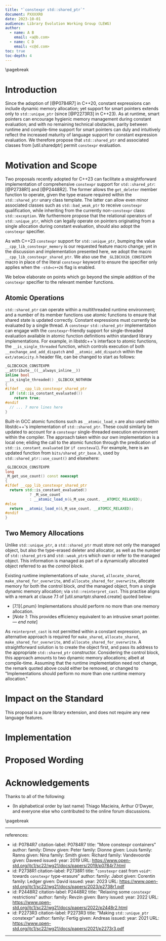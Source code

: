 ```yaml
---
title: "`constexpr std::shared_ptr`"
document: PXXXXR0
date: 2023-10-01
audience: Library Evolution Working Group (LEWG)
author:
  - name: A B
    email: <a@b.com>
  - name: C D
    email: <c@d.com>
toc: true
toc-depth: 4
---
```


\pagebreak

# Introduction

Since the adoption of [@P0784R7] in C++20, constant expressions can include
dynamic memory allocation; yet support for smart pointers extends only to
`std::unique_ptr` (since [@P2273R3] in C++23). As at runtime, smart pointers
can encourage hygienic memory management during constant evaluation; and
with no remaining technical obstacles, parity between runtime and compile-time
support for smart pointers can duly and intuitively reflect the increased
maturity of language support for constant expression evaluation.  We therefore
propose that `std::shared_ptr` and associated classes from [util.sharedptr]
permit `constexpr` evaluation.

# Motivation and Scope

Two proposals recently adopted for C++23 can facilitate a straightforward
implementation of comprehensive `constexpr` support for `std::shared_ptr`:
[@P2738R1] and [@P2448R2]. The former allows the `get_deleter` member function
to operate, given the type erasure required within the `std::shared_ptr` unary
class template. The latter can allow even minor associated classes such as
`std::bad_weak_ptr` to receive `constexpr` qualification, while inheriting from
the currently non-`constexpr` class: `std::exception`. We furthermore propose
that the relational operators of `std::unique_ptr`, which can legally operate on
pointers originating from a single allocation during constant evaluation,
should also adopt the `constexpr` specifier.

As with C++23 `constexpr` support for `std::unique_ptr`, bumping the value
`__cpp_lib_constexpr_memory` is our requested feature macro change; yet in the
discussion and implementation presented here, we adopt the macro
`__cpp_lib_constexpr_shared_ptr`. We also use the `_GLIBCXX26_CONSTEXPR` macro
in place of the literal `constexpr` keyword to ensure the specifier only
applies when the `-std=c++26` flag is enabled.

We below elaborate on points which go beyond the simple addition of the
`constexpr` specifier to the relevant member functions.

## Atomic Operations

`std::shared_ptr` can operate within a multithreaded runtime environment; and a
number of its member functions use atomic functions to ensure that shared state
is updated correctly. Constant expressions must currently be evaluated by a
single thread. A `constexpr` `std::shared_ptr` implementation can engage with
the `constexpr`-friendly support for single-threaded evaluation available in
atomic function definitions within standard library implementations. For
example, in libstdc++'s interface to atomic functions, the
`__is_single_threaded` function, which controls execution of both
`__exchange_and_add_dispatch` and `__atomic_add_dispatch` within the
`ext/atomicity.h` header file, can be changed to start as follows:

```cpp
_GLIBCXX26_CONSTEXPR
__attribute__((__always_inline__))
inline bool
__is_single_threaded() _GLIBCXX_NOTHROW
{
#ifdef __cpp_lib_constexpr_shared_ptr
  if (std::is_constant_evaluated())
    return true;
#endif
  // ... 7 more lines here
}
```

Built-in GCC atomic functions such as `__atomic_load_n` are also used within
libstdc++'s implementation of `std::shared_ptr`. These could similarly be
updated to account for a `constexpr` single-threaded execution environment
within the compiler. The approach taken within our own implementation is a
local one; eliding the call to the atomic function through the predication of
`std::is_constant_evaluated` (or `if consteval`). For example, here is an
updated function from `bits/shared_ptr_base.h`, used by
`std::shared_ptr::use_count()` and elsewhere:

```cpp
_GLIBCXX26_CONSTEXPR
long
_M_get_use_count() const noexcept
{
#ifdef __cpp_lib_constexpr_shared_ptr
  return std::is_constant_evaluated()
           ? _M_use_count
           : __atomic_load_n(&_M_use_count, __ATOMIC_RELAXED);
#else
  return __atomic_load_n(&_M_use_count, __ATOMIC_RELAXED);
#endif
}
```
## Two Memory Allocations

Unlike `std::unique_ptr`, a `std::shared_ptr` must store not only the managed
object, but also the type-erased deleter and allocator, as well as the number
of `std::shared_ptr`s and `std::weak_ptr`s which own or refer to the managed
object. This information is managed as part of a dynamically allocated object
referred to as the *control block*.

Existing runtime implementations of `make_shared`, `allocate_shared`,
`make_shared_for_overwrite`, and `allocate_shared_for_overwrite`, allocate
memory for both the control block, *and* the managed object, from a single
dynamic memory allocation; via `std::reinterpret_cast`.  This practise aligns
with a remark at clause 7.1 of [util.smartptr.shared.create] quoted below:

  - [7.1]{.pnum} Implementations should perform no more than one memory allocation.
  - [*Note 1*: This provides efficiency equivalent to an intrusive smart pointer.  — *end note*]

As `reinterpret_cast` is not permitted within a constant expression, an
alternative approach is required for `make_shared`, `allocate_shared`,
`make_shared_for_overwrite`, and `allocate_shared_for_overwrite`.  A
straightforward solution is to create the object first, and pass its address to
the appropriate `std::shared_ptr` constructor. Considering the control block,
this approach amounts to two dynamic memory allocations; albeit at
compile-time. Assuming that the runtime implementation need not change, the
remark quoted above could either be removed, or changed to "Implementations
should perform no more than one runtime memory allocation."

# Impact on the Standard

This proposal is a pure library extension, and does not require any new language features.

# Implementation

# Proposed Wording

# Acknowledgements

Thanks to all of the following:

  - (In alphabetical order by last name) Thiago Macieira, Arthur O'Dwyer,
    and everyone else who contributed to the online forum discussions.

\pagebreak

---
references:
  - id: P0784R7
    citation-label: P0784R7
    title: "More constexpr containers"
    author:
      family: Dimov
      given: Peter
      family: Dionne
      given: Louis
      family: Ranns
      given: Nina
      family: Smith
      given: Richard
      family: Vandevoorde
      given: Daveed
    issued:
      year: 2019
    URL: https://www.open-std.org/jtc1/sc22/wg21/docs/papers/2019/p0784r7.html
  - id: P2738R1
    citation-label: P2738R1
    title: "`constexpr` cast from `void*`: towards `constexpr` type-erasure"
    author:
      family: Jabot
      given: Corentin
      family: Ledger
      given: David
    issued:
      year: 2023
    URL: https://www.open-std.org/jtc1/sc22/wg21/docs/papers/2023/p2738r1.pdf
  - id: P2448R2
    citation-label: P2448R2
    title: "Relaxing some `constexpr` restrictions"
    author:
      family: Revzin
      given: Barry
    issued:
      year: 2022
    URL: https://www.open-std.org/jtc1/sc22/wg21/docs/papers/2022/p2448r2.html
  - id: P2273R3
    citation-label: P2273R3
    title: "Making `std::unique_ptr` constexpr"
    author:
      family: Fertig
      given: Andreas
    issued:
      year: 2021
    URL: https://www.open-std.org/jtc1/sc22/wg21/docs/papers/2021/p2273r3.pdf
---
